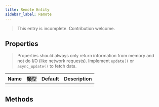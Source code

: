 ```yaml
---
title: Remote Entity
sidebar_label: Remote
---
```


> This entry is incomplete. Contribution welcome.

## Properties

> Properties should always only return information from memory and not do I/O (like network requests). Implement `update()` or `async_update()` to fetch data.

| Name | 類型 | Default | Description |
| ---- | -- | ------- | ----------- |
|      |    |         |             |

## Methods